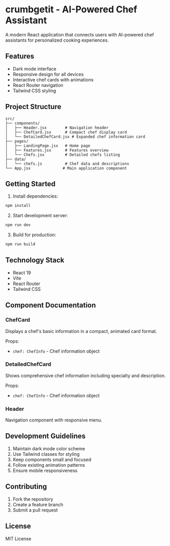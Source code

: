 # crumbgetit - AI-Powered Chef Assistant

A modern React application that connects users with AI-powered chef assistants for personalized cooking experiences.

## Features

- Dark mode interface
- Responsive design for all devices
- Interactive chef cards with animations
- React Router navigation
- Tailwind CSS styling

## Project Structure

```
src/
├── components/
│   ├── Header.jsx        # Navigation header
│   ├── ChefCard.jsx      # Compact chef display card
│   └── DetailedChefCard.jsx # Expanded chef information card
├── pages/
│   ├── LandingPage.jsx   # Home page
│   ├── Features.jsx      # Features overview
│   └── Chefs.jsx         # Detailed chefs listing
├── data/
│   └── chefs.js          # Chef data and descriptions
└── App.jsx              # Main application component
```

## Getting Started

1. Install dependencies:

```bash
npm install
```

2. Start development server:

```bash
npm run dev
```

3. Build for production:

```bash
npm run build
```

## Technology Stack

- React 19
- Vite
- React Router
- Tailwind CSS

## Component Documentation

### ChefCard

Displays a chef's basic information in a compact, animated card format.

Props:

- `chef: ChefInfo` - Chef information object

### DetailedChefCard

Shows comprehensive chef information including specialty and description.

Props:

- `chef: ChefInfo` - Chef information object

### Header

Navigation component with responsive menu.

## Development Guidelines

1. Maintain dark mode color scheme
2. Use Tailwind classes for styling
3. Keep components small and focused
4. Follow existing animation patterns
5. Ensure mobile responsiveness

## Contributing

1. Fork the repository
2. Create a feature branch
3. Submit a pull request

## License

MIT License
